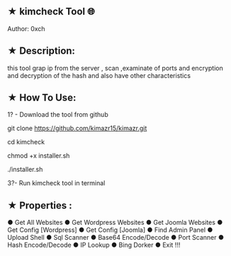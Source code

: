 

## ★ kimcheck Tool 🌐

Author: 0xch


## ★ Description:

this tool grap ip from the server , scan ,examinate of ports and encryption and decryption of the hash and also have other characteristics

## ★ How To Use:

1? - Download the tool from github

git clone https://github.com/kimazr15/kimazr.git



cd kimcheck

chmod +x installer.sh

./installer.sh

3?- Run kimcheck tool in terminal



## ★ Properties :

● Get All Websites
● Get Wordpress Websites
● Get Joomla Websites
● Get Config [Wordpress]
● Get Config [Joomla]
● Find Admin Panel
● Upload Shell 
● Sql Scanner
● Base64 Encode/Decode
● Port Scanner
● Hash Encode/Decode
● IP Lookup
● Bing Dorker
● Exit !!!



